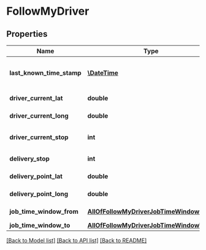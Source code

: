 # FollowMyDriver

## Properties
Name | Type | Description | Notes
------------ | ------------- | ------------- | -------------
**last_known_time_stamp** | [**\DateTime**](\DateTime.md) | Date the location of the driver was last known | [optional] 
**driver_current_lat** | **double** | Driver&#x27;s Latitude | [optional] 
**driver_current_long** | **double** | Driver&#x27;s Longitude | [optional] 
**driver_current_stop** | **int** | Driver&#x27;s current stop number | [optional] 
**delivery_stop** | **int** | Delivery stop number | [optional] 
**delivery_point_lat** | **double** | Delivery point Latitude | [optional] 
**delivery_point_long** | **double** | Delivery pointLongitude | [optional] 
**job_time_window_from** | [**AllOfFollowMyDriverJobTimeWindowFrom**](AllOfFollowMyDriverJobTimeWindowFrom.md) | Job Time Window Start | [optional] 
**job_time_window_to** | [**AllOfFollowMyDriverJobTimeWindowTo**](AllOfFollowMyDriverJobTimeWindowTo.md) |  | [optional] 

[[Back to Model list]](../../README.md#documentation-for-models) [[Back to API list]](../../README.md#documentation-for-api-endpoints) [[Back to README]](../../README.md)

